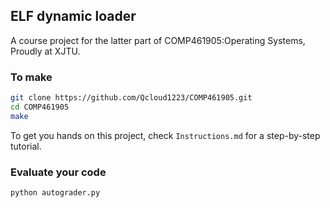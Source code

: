 ## ELF dynamic loader
A course project for the latter part of COMP461905:Operating Systems,
Proudly at XJTU.

### To make
```bash
git clone https://github.com/Qcloud1223/COMP461905.git
cd COMP461905
make
```
To get you hands on this project, check `Instructions.md` for a step-by-step tutorial.

### Evaluate your code
```bash
python autograder.py
```
